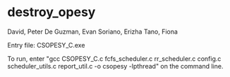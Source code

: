 # destroy_opesy
David, Peter
De Guzman, Evan
Soriano, Erizha
Tano, Fiona

Entry file: CSOPESY_C.exe

To run, enter "gcc CSOPESY_C.c fcfs_scheduler.c rr_scheduler.c config.c scheduler_utils.c report_util.c -o csopesy -lpthread" on the command line.
